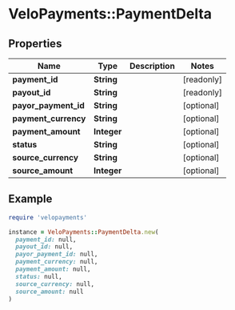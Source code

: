 # VeloPayments::PaymentDelta

## Properties

| Name | Type | Description | Notes |
| ---- | ---- | ----------- | ----- |
| **payment_id** | **String** |  | [readonly] |
| **payout_id** | **String** |  | [readonly] |
| **payor_payment_id** | **String** |  | [optional] |
| **payment_currency** | **String** |  | [optional] |
| **payment_amount** | **Integer** |  | [optional] |
| **status** | **String** |  | [optional] |
| **source_currency** | **String** |  | [optional] |
| **source_amount** | **Integer** |  | [optional] |

## Example

```ruby
require 'velopayments'

instance = VeloPayments::PaymentDelta.new(
  payment_id: null,
  payout_id: null,
  payor_payment_id: null,
  payment_currency: null,
  payment_amount: null,
  status: null,
  source_currency: null,
  source_amount: null
)
```

